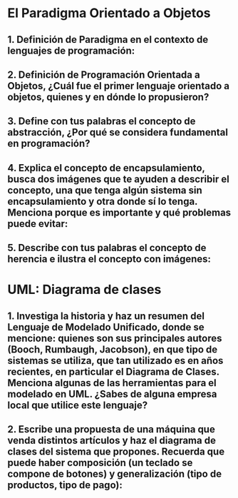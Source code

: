 # El Paradigma Orientado a Objetos

## 1.	Definición de Paradigma en el contexto de lenguajes de programación:

## 2.	Definición de Programación Orientada a Objetos, ¿Cuál fue el primer lenguaje orientado a objetos, quienes y en dónde lo propusieron?

## 3.	Define con tus palabras el concepto de abstracción, ¿Por qué se considera fundamental en programación?

## 4.	Explica el concepto de encapsulamiento, busca dos imágenes que te ayuden a describir el concepto, una que tenga algún sistema sin encapsulamiento y otra donde sí lo tenga. Menciona porque es importante y qué problemas puede evitar:

## 5.	Describe con tus palabras el concepto de herencia e ilustra el concepto con imágenes:


# UML: Diagrama de clases

## 1.	Investiga la historia y haz un resumen del Lenguaje de Modelado Unificado, donde se mencione: quienes son sus principales autores (Booch, Rumbaugh, Jacobson), en que tipo de sistemas se utiliza, que tan utilizado es en años recientes, en particular el Diagrama de Clases. Menciona algunas de las herramientas para el modelado en UML. ¿Sabes de alguna empresa local que utilice este lenguaje?

## 2.	Escribe una propuesta de una máquina que venda distintos artículos y haz el diagrama de clases del sistema que propones. Recuerda que puede haber composición (un teclado se compone de botones) y generalización (tipo de productos, tipo de pago):


